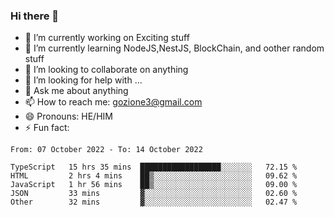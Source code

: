 ### Hi there 👋

<!--
**charlieScript/charlieScript** is a ✨ _special_ ✨ repository because its `README.md` (this file) appears on your GitHub profile.

Here are some ideas to get you started: -->

- 🔭 I’m currently working on Exciting stuff
- 🌱 I’m currently learning NodeJS,NestJS, BlockChain, and oother random stuff
- 👯 I’m looking to collaborate on anything
- 🤔 I’m looking for help with ...
- 💬 Ask me about anything
- 📫 How to reach me: gozione3@gmail.com
- 😄 Pronouns: HE/HIM
- ⚡ Fun fact: 
<!--START_SECTION:waka-->

```text
From: 07 October 2022 - To: 14 October 2022

TypeScript   15 hrs 35 mins  ██████████████████░░░░░░░   72.15 %
HTML         2 hrs 4 mins    ██▒░░░░░░░░░░░░░░░░░░░░░░   09.62 %
JavaScript   1 hr 56 mins    ██▒░░░░░░░░░░░░░░░░░░░░░░   09.00 %
JSON         33 mins         ▓░░░░░░░░░░░░░░░░░░░░░░░░   02.60 %
Other        32 mins         ▓░░░░░░░░░░░░░░░░░░░░░░░░   02.47 %
```

<!--END_SECTION:waka-->
